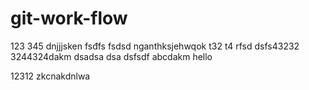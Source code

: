 ﻿# git-work-flow
123 345
dnjjjsken fsđfs fsdsd
nganthksjehwqok
t32
t4 
rfsd
dsfs43232
3244324dakm
dsadsa
dsa
dsfsdf
abcdakm
hello

12312
zkcnakdnlwa

